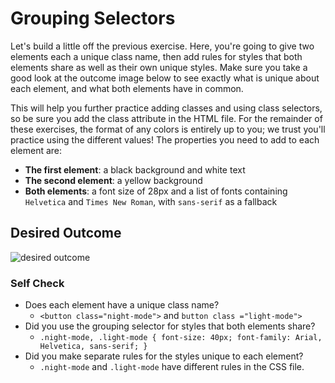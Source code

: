 # Grouping Selectors

Let's build a little off the previous exercise. Here, you're going to give two elements each a unique class name, then add rules for styles that both elements share as well as their own unique styles. Make sure you take a good look at the outcome image below to see exactly what is unique about each element, and what both elements have in common.

This will help you further practice adding classes and using class selectors, so be sure you add the class attribute in the HTML file. For the remainder of these exercises, the format of any colors is entirely up to you; we trust you'll practice using the different values! The properties you need to add to each element are:

- **The first element**: a black background and white text
- **The second element**: a yellow background
- **Both elements**: a font size of 28px and a list of fonts containing `Helvetica` and `Times New Roman`, with `sans-serif` as a fallback

## Desired Outcome

![desired outcome](./desired-outcome.png)

### Self Check

- Does each element have a unique class name?
  - `<button class="night-mode">` and `button class ="light-mode">`
- Did you use the grouping selector for styles that both elements share?
  - `.night-mode, .light-mode {
    font-size: 40px;
    font-family: Arial, Helvetica, sans-serif;
}`
- Did you make separate rules for the styles unique to each element?
  - `.night-mode` and `.light-mode` have different rules in the CSS file.
